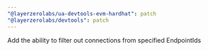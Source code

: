 ```yaml
---
"@layerzerolabs/ua-devtools-evm-hardhat": patch
"@layerzerolabs/devtools": patch
---
```


Add the ability to filter out connections from specified EndpointIds
